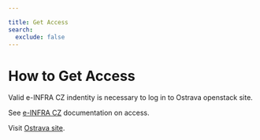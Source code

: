 ```yaml
---

title: Get Access
search:
  exclude: false
---
```


# How to Get Access

Valid e-INFRA CZ indentity is necessary to log in to Ostrava openstack site.

See [e-INFRA CZ](https://docs.e-infra.cz/account/access/) documentation on access.

Visit [Ostrava site](https://ostrava.openstack.cloud.e-infra.cz/).

